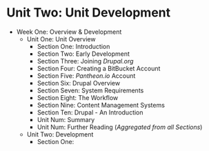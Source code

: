 # Unit Two: Unit Development

* Week One: Overview & Development
    * Unit One: Unit Overview
        * Section One: Introduction
        * Section Two: Early Development
        * Section Three: Joining *Drupal.org*
        * Section Four: Creating a BitBucket Account
        * Section Five: *Pantheon.io* Account
        * Section Six: Drupal Overview
        * Section Seven: System Requirements
        * Section Eight: The Workflow
        * Section Nine: Content Management Systems
        * Section Ten: Drupal - An Introduction
        * Unit Num: Summary
        * Unit Num: Further Reading (*Aggregated from all Sections*)
    * Unit Two: Development
        * Section One:
